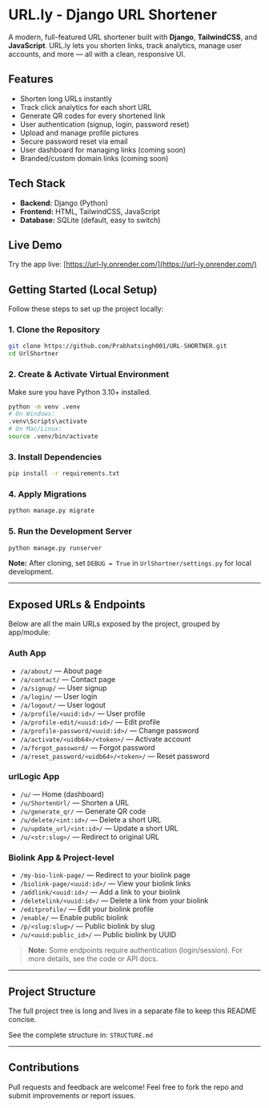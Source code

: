 
# URL.ly - Django URL Shortener

A modern, full-featured URL shortener built with **Django**, **TailwindCSS**, and **JavaScript**. URL.ly lets you shorten links, track analytics, manage user accounts, and more — all with a clean, responsive UI.

## Features

- Shorten long URLs instantly
- Track click analytics for each short URL
- Generate QR codes for every shortened link
- User authentication (signup, login, password reset)
- Upload and manage profile pictures
- Secure password reset via email
- User dashboard for managing links (coming soon)
- Branded/custom domain links (coming soon)

## Tech Stack

- **Backend:** Django (Python)
- **Frontend:** HTML, TailwindCSS, JavaScript
- **Database:** SQLite (default, easy to switch)

## Live Demo

Try the app live: [https://url-ly.onrender.com/](https://url-ly.onrender.com/)

## Getting Started (Local Setup)

Follow these steps to set up the project locally:

### 1. Clone the Repository

```bash
git clone https://github.com/Prabhatsingh001/URL-SHORTNER.git
cd UrlShortner
```

### 2. Create & Activate Virtual Environment

Make sure you have Python 3.10+ installed.

```bash
python -m venv .venv
# On Windows:
.venv\Scripts\activate
# On Mac/Linux:
source .venv/bin/activate
```

### 3. Install Dependencies

```bash
pip install -r requirements.txt
```

### 4. Apply Migrations

```bash
python manage.py migrate
```

### 5. Run the Development Server

```bash
python manage.py runserver
```

**Note:**
After cloning, set `DEBUG = True` in `UrlShortner/settings.py` for local development.

---

## Exposed URLs & Endpoints

Below are all the main URLs exposed by the project, grouped by app/module:

### Auth App

- `/a/about/` — About page
- `/a/contact/` — Contact page
- `/a/signup/` — User signup
- `/a/login/` — User login
- `/a/logout/` — User logout
- `/a/profile/<uuid:id>/` — User profile
- `/a/profile-edit/<uuid:id>/` — Edit profile
- `/a/profile-password/<uuid:id>/` — Change password
- `/a/activate/<uidb64>/<token>/` — Activate account
- `/a/forgot_password/` — Forgot password
- `/a/reset_password/<uidb64>/<token>/` — Reset password

### urlLogic App

- `/u/` — Home (dashboard)
- `/u/ShortenUrl/` — Shorten a URL
- `/u/generate_qr/` — Generate QR code
- `/u/delete/<int:id>/` — Delete a short URL
- `/u/update_url/<int:id>/` — Update a short URL
- `/u/<str:slug>/` — Redirect to original URL

### Biolink App & Project-level

- `/my-bio-link-page/` — Redirect to your biolink page
- `/biolink-page/<uuid:id>/` — View your biolink links
- `/addlink/<uuid:id>/` — Add a link to your biolink
- `/deletelink/<uuid:id>/` — Delete a link from your biolink
- `/editprofile/` — Edit your biolink profile
- `/enable/` — Enable public biolink
- `/p/<slug:slug>/` — Public biolink by slug
- `/u/<uuid:public_id>/` — Public biolink by UUID

> **Note:** Some endpoints require authentication (login/session). For more details, see the code or API docs.

---

## Project Structure

The full project tree is long and lives in a separate file to keep this README concise.

See the complete structure in: `STRUCTURE.md`

---

## Contributions

Pull requests and feedback are welcome! Feel free to fork the repo and submit improvements or report issues.
